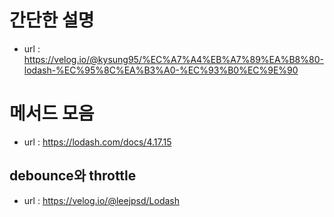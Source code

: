 # 간단한 설명
- url : https://velog.io/@kysung95/%EC%A7%A4%EB%A7%89%EA%B8%80-lodash-%EC%95%8C%EA%B3%A0-%EC%93%B0%EC%9E%90
# 메서드 모음
- url : https://lodash.com/docs/4.17.15
##  debounce와 throttle
- url : https://velog.io/@leejpsd/Lodash
